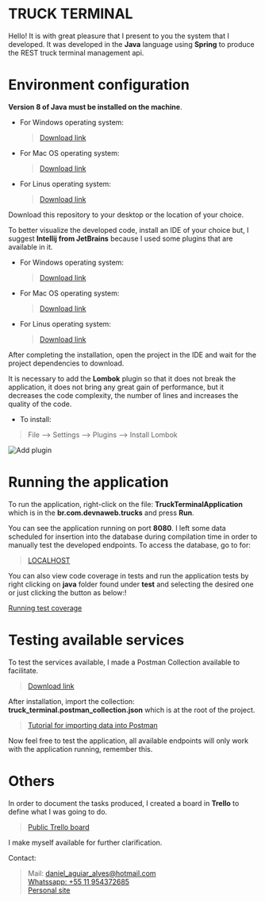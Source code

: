 # TRUCK TERMINAL

Hello! It is with great pleasure that I present to you the system that I developed. It was developed in the **Java**
language using **Spring** to produce the REST truck terminal management api.

# Environment configuration

**Version 8 of Java must be installed on the machine**.

- For Windows operating system:
  > [Download link](https://www.java.com/pt_BR/download/help/windows_manual_download.xml)
- For Mac OS operating system:
  > [Download link](https://www.java.com/pt_BR/download/help/mac_install.xml)
- For Linus operating system:
  > [Download link](https://www.java.com/pt_BR/download/help/linux_install.xml)

Download this repository to your desktop or the location of your choice.

To better visualize the developed code, install an IDE of your choice but, I suggest **Intellij from
JetBrains** because I used some plugins that are available in it.

- For Windows operating system:
  > [Download link](https://www.jetbrains.com/idea/download/#section=windows)
- For Mac OS operating system:
  > [Download link](https://www.jetbrains.com/idea/download/#section=mac)
- For Linus operating system:
  > [Download link](https://www.jetbrains.com/idea/download/#section=linux)

After completing the installation, open the project in the IDE and wait for the project dependencies to download.

It is necessary to add the **Lombok** plugin so that it does not break the application, it does not bring any great gain of
performance, but it decreases the code complexity, the number of lines and increases the quality of the code.

- To install:

> File --> Settings --> Plugins --> Install Lombok

![Add plugin](https://user-images.githubusercontent.com/4295964/28477847-bdea8c28-6e0a-11e7-988f-85584c20ac73.png)

# Running the application


To run the application, right-click on the file: **TruckTerminalApplication** which is in the
**br.com.devnaweb.trucks** and press **Run**.

You can see the application running on port **8080**. I left some data scheduled for insertion into the database
during compilation time in order to manually test the developed endpoints. To access the database, go to
for:
> [LOCALHOST](http://localhost:8080/h2)

You can also view code coverage in tests and run the application tests by right clicking on
**java** folder found under **test** and selecting the desired one or just clicking the button as below:!

[Running test coverage](https://resources.jetbrains.com/help/img/idea/2019.3/run-with-coverage.png)

# Testing available services

To test the services available, I made a Postman Collection available to facilitate.
> [Download link](https://www.postman.com/downloads/)

After installation, import the collection: **truck_terminal.postman_collection.json** which is at the root of the project.
> [Tutorial for importing data into Postman](https://learning.postman.com/docs/postman/collection-runs/working-with-data-files/)

Now feel free to test the application, all available endpoints will only work with the application running,
remember this.

# Others

In order to document the tasks produced, I created a board in **Trello** to define what I was going to do.
> [Public Trello board](https://trello.com/b/o9WvoKSO/truck-terminal)

I make myself available for further clarification.

Contact:
> Mail: daniel_aguiar_alves@hotmail.com   
> [Whatssapp: +55 11 954372685](https://api.whatsapp.com/send?phone=5511954372685&text=Ol%C3%A1%20Daniel%2C%20tudo%20bem%3F)  
> [Personal site](https://eu-danialves.com.br)  
